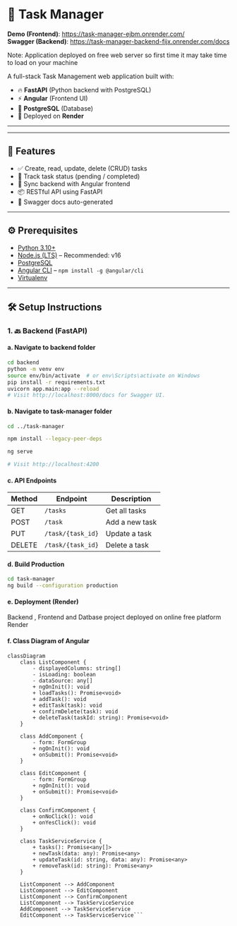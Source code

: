 # 📝 Task Manager

**Demo (Frontend)**: https://task-manager-ejbm.onrender.com/  
**Swagger (Backend)**: https://task-manager-backend-fijx.onrender.com/docs


Note: Application deployed on free web server so first time it may take time to load on your machine 

A full-stack Task Management web application built with:

- 🔥 **FastAPI** (Python backend with PostgreSQL)
- ⚡ **Angular** (Frontend UI)
- 🐘 **PostgreSQL** (Database)
- 🚀 Deployed on **Render**

---
---

## 🚀 Features

- ✅ Create, read, update, delete (CRUD) tasks
- 🎯 Track task status (pending / completed)
- 🔄 Sync backend with Angular frontend
- 📦 RESTful API using FastAPI
- 🧪 Swagger docs auto-generated

---

## ⚙️ Prerequisites

- [Python 3.10+](https://www.python.org/downloads/)
- [Node.js (LTS)](https://nodejs.org/) – Recommended: v16
- [PostgreSQL](https://www.postgresql.org/)
- [Angular CLI](https://angular.io/cli) – `npm install -g @angular/cli`
- [Virtualenv](https://pypi.org/project/virtualenv/)

---

## 🛠️ Setup Instructions

### 1. 🔙 Backend (FastAPI)

#### a. Navigate to backend folder

```bash
cd backend
python -m venv env
source env/bin/activate  # or env\Scripts\activate on Windows
pip install -r requirements.txt
uvicorn app.main:app --reload
# Visit http://localhost:8000/docs for Swagger UI.

```
#### b. Navigate to task-manager folder

```bash
cd ../task-manager

npm install --legacy-peer-deps

ng serve

# Visit http://localhost:4200

```
#### c. API Endpoints

| Method | Endpoint          | Description    |
| ------ | ----------------- | -------------- |
| GET    | `/tasks`          | Get all tasks  |
| POST   | `/task`           | Add a new task |
| PUT    | `/task/{task_id}` | Update a task  |
| DELETE | `/task/{task_id}` | Delete a task  |


#### d. Build Production

```bash
cd task-manager
ng build --configuration production

```
#### e. Deployment (Render)
 Backend , Frontend  and Datbase project deployed on online free platform Render


#### f. Class Diagram of Angular  


```mermaid
classDiagram
    class ListComponent {
        - displayedColumns: string[]
        - isLoading: boolean
        - dataSource: any[]
        + ngOnInit(): void
        + loadTasks(): Promise<void>
        + addTask(): void
        + editTask(task): void
        + confirmDelete(task): void
        + deleteTask(taskId: string): Promise<void>
    }

    class AddComponent {
        - form: FormGroup
        + ngOnInit(): void
        + onSubmit(): Promise<void>
    }

    class EditComponent {
        - form: FormGroup
        + ngOnInit(): void
        + onSubmit(): Promise<void>
    }

    class ConfirmComponent {
        + onNoClick(): void
        + onYesClick(): void
    }

    class TaskServiceService {
        + tasks(): Promise<any[]>
        + newTask(data: any): Promise<any>
        + updateTask(id: string, data: any): Promise<any>
        + removeTask(id: string): Promise<any>
    }

    ListComponent --> AddComponent
    ListComponent --> EditComponent
    ListComponent --> ConfirmComponent
    ListComponent --> TaskServiceService
    AddComponent --> TaskServiceService
    EditComponent --> TaskServiceService```